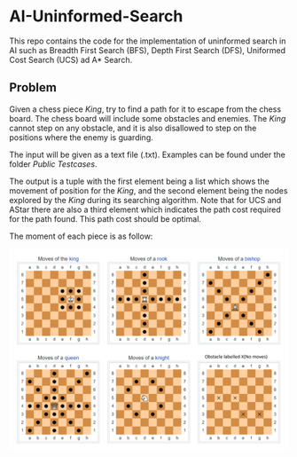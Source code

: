 # AI-Uninformed-Search
This repo contains the code for the implementation of uninformed search in AI such as Breadth First Search (BFS), Depth First Search (DFS), Uniformed Cost Search (UCS) ad A* Search.

## Problem

Given a chess piece _King_, try to find a path for it to escape from the chess board. The chess board will include some obstacles and enemies. The _King_ cannot step on any obstacle, 
and it is also disallowed to step on the positions where the enemy is guarding. 

The input will be given as a text file (.txt). Examples can be found under the folder _Public Testcases_. 

The output is a tuple with the first element being a list which shows the movement of position for the _King_, and the second element being the nodes explored by the _King_ during its
searching algorithm. Note that for UCS and AStar there are also a third element which indicates the path cost required for the path found. This path cost should be optimal.

The moment of each piece is as follow:

![Movement of each piece](https://github.com/tryyang2001/AI-Uninformed-Search/blob/master/Problem%20Description/Capture.PNG)
